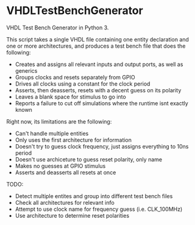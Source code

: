 # VHDLTestBenchGenerator
VHDL Test Bench Generator in Python 3.

This script takes a single VHDL file containing one entity declaration and one or more architectures, and produces a test bench file that does the following: 
* Creates and assigns all relevant inputs and output ports, as well as generics
* Groups clocks and resets separately from GPIO
* Drives all clocks using a constant for the clock period
* Asserts, then deasserts, resets with a decent guess on its polarity
* Leaves a blank space for stimulus to go into
* Reports a failure to cut off simulations where the runtime isnt exactly known

Right now, its limitations are the following:
* Can't handle multiple entities 
* Only uses the first architecture for information
* Doesn't try to guess clock frequency, just assigns everything to 10ns period
* Doesn't use archiceture to guess reset polarity, only name
* Makes no guesses at GPIO stimulus
* Asserts and deasserts all resets at once

TODO:
* Detect multiple entites and group into different test bench files 
* Check all architectures for relevant info
* Attempt to use clock name for frequency guess (i.e. CLK_100MHz)
* Use architecture to determine reset polarities
